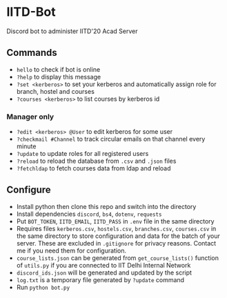 # IITD-Bot

Discord bot to administer IITD'20 Acad Server

## Commands
* `hello` to check if bot is online
* `?help` to display this message
* `?set <kerberos>` to set your kerberos and automatically assign role for branch, hostel and courses
* `?courses <kerberos>` to list courses by kerberos id
### Manager only
* `?edit <kerberos> @User` to edit kerberos for some user
* `?checkmail #Channel` to track circular emails on that channel every minute
* `?update` to update roles for all registered users
* `?reload` to reload the database from `.csv` and `.json` files
* `?fetchldap` to fetch courses data from ldap and reload

## Configure
* Install python then clone this repo and switch into the directory
* Install dependencies `discord`, `bs4`, `dotenv`, `requests`
* Put `BOT_TOKEN`, `IITD_EMAIL`, `IITD_PASS` in `.env` file in the same directory
* Requires files `kerberos.csv`, `hostels.csv`, `branches.csv`, `courses.csv` in the same directory to store configuration and data for the batch of your server. These are excluded in `.gitignore` for privacy reasons. Contact me if you need them for configuration.
* `course_lists.json` can be generated from `get_course_lists()` function of `utils.py` if you are connected to IIT Delhi Internal Network
* `discord_ids.json` will be generated and updated by the script
* `log.txt` is a temporary file generated by `?update` command
* Run `python bot.py`